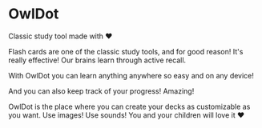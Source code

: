 # OwlDot

Classic study tool made with ♥

Flash cards are one of the classic study tools, and for good reason! It's really effective! Our brains learn through active recall.

With OwlDot you can learn anything anywhere so easy and on any device!

And you can also keep track of your progress! Amazing!

OwlDot is the place where you can create your decks as customizable as you want. Use images! Use sounds! You and your children will love it ♥
